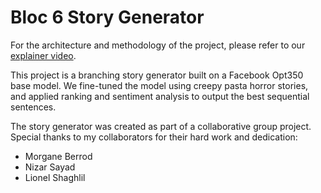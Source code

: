 # Bloc 6 Story Generator

 
For the architecture and methodology of the project,
please refer to our [explainer video](https://share.vidyard.com/watch/CyTd28LRUQVasx3AoUW4Eg).


This project is a branching story generator built on a Facebook Opt350 base model. 
We fine-tuned the model using creepy pasta horror stories, and applied ranking and sentiment analysis to output the best sequential sentences.

The story generator was created as part of a collaborative group project. 
Special thanks to my collaborators for their hard work and dedication:
- Morgane Berrod
- Nizar Sayad
- Lionel Shaghlil


